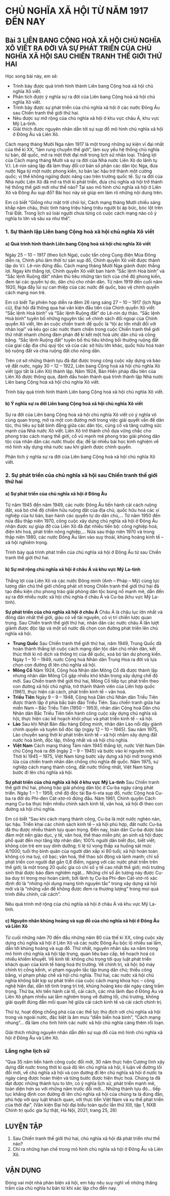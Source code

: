 # CHỦ NGHĨA XÃ HỘI TỪ NĂM 1917 ĐẾN NAY

## Bài 3 LIÊN BANG CỘNG HOÀ XÃ HỘI CHỦ NGHĨA XÔ VIẾT RA ĐỜI VÀ SỰ PHÁT TRIỂN CỦA CHỦ NGHĨA XÃ HỘI SAU CHIẾN TRANH THẾ GIỚI THỨ HAI

Học xong bài này, em sẽ:
- Trình bày được quá trình hình thành Liên bang Cộng hoà xã hội chủ nghĩa Xô viết.
- Phân tích được ý nghĩa sự ra đời của Liên bang Cộng hoà xã hội chủ nghĩa Xô viết.
- Trình bày được sự phát triển của chủ nghĩa xã hội ở các nước Đông Âu sau Chiến tranh thế giới thứ hai.
- Nêu được sự mở rộng của chủ nghĩa xã hội ở khu vực châu Á, khu vực Mỹ La-tinh.
- Giải thích được nguyên nhân dẫn tới sự sụp đổ mô hình chủ nghĩa xã hội ở Đông Âu và Liên Xô.

Cách mạng tháng Mười Nga năm 1917 là một trong những sự kiện vĩ đại nhất của thế kỉ XX, “làm rung chuyển thế giới”, làm suy yếu hệ thống chủ nghĩa tư bản, đế quốc, mở ra một thời đại mới trong lịch sử nhân loại. Thắng lợi của Cách mạng tháng Mười và sự ra đời của Nhà nước Liên Xô do lãnh tụ V.I. Lê-nin sáng lập đã làm thay đổi cơ bản số phận các dân tộc Nga, đưa nước Nga từ một nước phong kiến, tư bản lạc hậu trở thành một cường quốc; vị thế không ngừng được nâng cao trên trường quốc tế. Sự ra đời của Nhà nước Liên Xô đã mở ra thời kì phát triển, đưa chủ nghĩa xã hội trở thành hệ thống thế giới mới như thế nào? Tại sao mô hình chủ nghĩa xã hội ở Liên Xô và Đông Âu sụp đổ? Bài học này sẽ giúp em làm rõ những nội dung trên.

Em có biết
“Giống như mặt trời chói lọi, Cách mạng tháng Mười chiếu sáng khắp năm châu, thức tỉnh hàng triệu hàng triệu người bị áp bức, bóc lột trên Trái Đất. Trong lịch sử loài người chưa từng có cuộc cách mạng nào có ý nghĩa to lớn và sâu xa như thế”.

### 1. Sự thành lập Liên bang Cộng hoà xã hội chủ nghĩa Xô viết
#### a) Quá trình hình thành Liên bang Cộng hoà xã hội chủ nghĩa Xô viết

Ngày 25 – 10 – 1917 (theo lịch Nga), cuộc tấn công Cung điện Mùa Đông diễn ra, Chính phủ lâm thời tư sản sụp đổ, Chính quyền Xô viết được thành lập do V.I. Lê-nin đứng đầu. Cách mạng tháng Mười Nga giành được thắng lợi.
Ngay khi thắng lợi, Chính quyền Xô viết ban hành “Sắc lệnh Hoà bình” và “Sắc lệnh Ruộng đất” nhằm thủ tiêu những tàn tích của chế độ phong kiến, đem lại các quyền tự do, dân chủ cho nhân dân.
Từ năm 1919 đến cuối năm 1920, Nga đẩy lùi sự can thiệp của các nước đế quốc, bảo vệ chính quyền cách mạng non trẻ.

Em có biết
Tại phiên họp diễn ra đêm 26 rạng sáng 27 – 10 – 1917 (lịch Nga cũ), Đại hội đã thông qua hai văn kiện đầu tiên của Chính quyền Xô viết: “Sắc lệnh Hoà bình” và “Sắc lệnh Ruộng đất” do Lê-nin dự thảo. “Sắc lệnh Hoà bình” tuyên bố những nguyên tắc về chính sách đối ngoại của Chính quyền Xô viết, lên án cuộc chiến tranh đế quốc là “tội ác lớn nhất đối với nhân loại” và kêu gọi các nước tham chiến trong cuộc Chiến tranh thế giới thứ nhất nhanh chóng đàm phán để kí kết một hoà ước dân chủ và công bằng. “Sắc lệnh Ruộng đất” tuyên bố thủ tiêu không bồi thường ruộng đất của giai cấp địa chủ quý tộc và của các sở hữu lớn khác, quốc hữu hoá toàn bộ ruộng đất và chia ruộng đất cho nông dân.

Trên cơ sở những thành tựu đã đạt được trong công cuộc xây dựng và bảo vệ đất nước, ngày 30 – 12 – 1922, Liên bang Cộng hoà xã hội chủ nghĩa Xô viết (gọi tắt là Liên Xô) thành lập. Năm 1924, Bản Hiến pháp đầu tiên của Liên Xô được thông qua, đánh dấu hoàn thành quá trình thành lập Nhà nước Liên bang Cộng hoà xã hội chủ nghĩa Xô viết.

Trình bày quá trình hình thành Liên bang Cộng hoà xã hội chủ nghĩa Xô viết.

#### b) Ý nghĩa sự ra đời Liên bang Cộng hoà xã hội chủ nghĩa Xô viết

Sự ra đời của Liên bang Cộng hoà xã hội chủ nghĩa Xô viết có ý nghĩa vô cùng quan trọng, mở ra một con đường mới trong việc giải quyết vấn đề dân tộc, thủ tiêu sự bất bình đẳng giữa các dân tộc, củng cố và tăng cường sức mạnh của Nhà nước Xô viết.
Liên Xô trở thành chỗ dựa vững chắc cho phong trào cách mạng thế giới, cổ vũ mạnh mẽ phong trào giải phóng dân tộc của nhân dân các nước thuộc địa; để lại nhiều bài học kinh nghiệm về mô hình xây dựng nhà nước sau khi giành được chính quyền.

Phân tích ý nghĩa sự ra đời của Liên bang Cộng hoà xã hội chủ nghĩa Xô viết.

### 2. Sự phát triển của chủ nghĩa xã hội sau Chiến tranh thế giới thứ hai
#### a) Sự phát triển của chủ nghĩa xã hội ở Đông Âu

Từ năm 1945 đến năm 1949, các nước Đông Âu tiến hành cải cách ruộng đất, xoá bỏ chế độ chiếm hữu ruộng đất của địa chủ, quốc hữu hoá các xí nghiệp của tư bản, ban hành các quyền tự do dân chủ,...
Từ năm 1950 đến nửa đầu thập niên 1970, công cuộc xây dựng chủ nghĩa xã hội ở Đông Âu nhận được sự giúp đỡ của Liên Xô đã đạt nhiều tiến bộ: công nghiệp hoá, điện khí hoá, phát triển nông nghiệp,...
Nửa sau thập niên 1970 và trong thập niên 1980, các nước Đông Âu lâm vào suy thoái, khủng hoảng kinh tế – xã hội nghiêm trọng.

Trình bày quá trình phát triển của chủ nghĩa xã hội ở Đông Âu từ sau Chiến tranh thế giới thứ hai.

#### b) Sự mở rộng chủ nghĩa xã hội ở châu Á và khu vực Mỹ La-tinh

Thắng lợi của Liên Xô và các nước Đông minh (Anh – Pháp – Mỹ) cùng lực lượng dân chủ thế giới chống phát xít trong Chiến tranh thế giới thứ hai đã tạo điều kiện cho phong trào giải phóng dân tộc bùng nổ mạnh mẽ, dẫn đến sự ra đời nhiều nước xã hội chủ nghĩa ở châu Á và Cu-ba (khu vực Mỹ La-tinh).

**Sự phát triển của chủ nghĩa xã hội ở châu Á**
Châu Á là châu lục lớn nhất và đông dân nhất thế giới, giàu có về tài nguyên, có vị trí chiến lược quan trọng. Sau Chiến tranh thế giới thứ hai, nhân dân các nước châu Á lần lượt giành được độc lập và một số nước đã chọn con đường phát triển lên chủ nghĩa xã hội.
- **Trung Quốc**
Sau Chiến tranh thế giới thứ hai, năm 1949, Trung Quốc đã hoàn thành thắng lợi cuộc cách mạng dân tộc dân chủ nhân dân, kết thúc thời kì nô dịch và thống trị của đế quốc, xoá bỏ tàn dư phong kiến. Ngày 1 – 10 – 1949, nước Cộng hoà Nhân dân Trung Hoa ra đời và lựa chọn con đường đi lên chủ nghĩa xã hội.
- **Mông Cổ**
Năm 1924, Cộng hoà Nhân dân Mông Cổ đã được thành lập nhưng nhân dân Mông Cổ gặp nhiều khó khăn trong xây dựng chế độ mới. Sau Chiến tranh thế giới thứ hai, Mông Cổ tiếp tục phát triển theo con đường xã hội chủ nghĩa, trở thành thành viên của Liên hợp quốc (1961), thực hiện cải cách, phát triển kinh tế – văn hoá.
- **Triều Tiên**
Ngày 9 – 9 – 1948, Cộng hoà Dân chủ Nhân dân Triều Tiên được thành lập ở phía bắc bán đảo Triều Tiên. Sau chiến tranh giữa hai miền Nam – Bắc Triều Tiên (1950 – 1953), nhân dân Cộng hoà Dân chủ Nhân dân Bắc Triều Tiên tiến hành công cuộc xây dựng chủ nghĩa xã hội, thực hiện các kế hoạch khôi phục và phát triển kinh tế – xã hội.
- **Lào**
Sau khi Nhật Bản đầu hàng Đồng minh, nhân dân Lào nổi dậy giành chính quyền và tuyên bố độc lập (ngày 12 – 10 – 1945). Sau năm 1975, Lào chuyển sang thời kì phát triển kinh tế – xã hội nhằm xây dựng đất nước hoà bình, độc lập, thống nhất và xã hội chủ nghĩa.
- **Việt Nam**
Cách mạng tháng Tám năm 1945 thắng lợi, nước Việt Nam Dân chủ Cộng hoà ra đời (ngày 2 – 9 – 1945) và bước vào kỉ nguyên mới. Thời kì 1945 – 1975, Việt Nam từng bước xây dựng xã hội mới trong khởi lửa của chiến tranh nhân dân chống chủ nghĩa đế quốc. Năm 1975, sự nghiệp cách mạng thành công, đất nước thống nhất, Việt Nam từng bước đi lên chủ nghĩa xã hội.

**Sự phát triển của chủ nghĩa xã hội ở khu vực Mỹ La-tinh**
Sau Chiến tranh thế giới thứ hai, phong trào giải phóng dân tộc ở Cu-ba ngày càng phát triển. Ngày 1 – 1 – 1959, chế độ độc tài Ba-ti-xta sụp đổ, nước Cộng hoà Cu-ba ra đời do Phi-đen Cát-xtơ-rô đứng đầu.
Năm 1961, Chính quyền Cách mạng Cu-ba thực hiện nhiều chính sách kinh tế, văn hoá, xã hội đi theo con đường xã hội chủ nghĩa.

Em có biết
“Sau khi cách mạng thành công, Cu-ba là một nước nghèo nàn, lạc hậu. Triển khai các chính sách kinh tế – xã hội phù hợp, đất nước Cu-ba đã thu được nhiều thành tựu quan trọng. Đến nay, toàn dân Cu-ba được bảo đảm một nền giáo dục, y tế, văn hoá, thể thao miễn phí; an sinh xã hội được phổ quát đến mọi tầng lớp nhân dân; 100% người dân biết đọc, biết viết; không còn trẻ em suy dinh dưỡng; tỉ lệ tử vong thấp xa huống sát mức 4/1000; tuổi thọ bình quân của người dân xấp xỉ 80 tuổi; xã hội hoàn toàn không có ma tuý, cờ bạc; văn hoá, thể thao sôi động và lành mạnh; chỉ số phát triển con người đạt gần 0,8 điểm, ngang với các nước phát triển trên thế giới; là một trong 20 quốc gia có chỉ số y tế cao nhất thế giới; môi trường sinh thái được bảo đảm nghiêm ngặt... Những chỉ số ấn tượng này được Cu-ba duy trì trong mọi hoàn cảnh, bởi lãnh tụ Cu-ba Phi-đen Cát-xtơ-rô xác định đó là “những nội dung mang tính nguyên tắc” trong xây dựng xã hội mới và là “những vấn đề không được đem ra thương lượng” trong mọi quá trình điều chỉnh, cải cách”.

Nêu quá trình mở rộng của chủ nghĩa xã hội ở châu Á và khu vực Mỹ La-tinh.

#### c) Nguyên nhân khủng hoảng và sụp đổ của chủ nghĩa xã hội ở Đông Âu và Liên Xô

Từ cuối những năm 70 đến đầu những năm 80 của thế kỉ XX, công cuộc xây dựng chủ nghĩa xã hội ở Liên Xô và các nước Đông Âu bộc lộ nhiều sai lầm, dẫn tới khủng hoảng và sụp đổ.
Thứ nhất, nguyên nhân sâu xa nằm trong mô hình chủ nghĩa xã hội tập trung, quan liêu bao cấp, kế hoạch hoá có nhiều khiếm khuyết. Về kinh tế: không chú trọng tới quy luật phát triển khách quan của kinh tế hàng hoá thị trường. Về chính trị, xã hội: bộ máy chính trị cồng kềnh, vi phạm nguyên tắc tập trung dân chủ; thiếu công bằng, vi phạm pháp chế xã hội chủ nghĩa.
Thứ hai, các nước xã hội chủ nghĩa không bắt kịp sự phát triển của cuộc cách mạng khoa học – công nghệ hiện đại, dẫn tới tình trạng trì trệ, khủng hoảng kéo dài ngày càng trầm trọng.
Thứ ba, khi tiến hành cải tổ, cải cách, các nhà lãnh đạo ở Đông Âu và Liên Xô phạm nhiều sai lầm nghiêm trọng về đường lối, chủ trương, không giải quyết đúng đắn mối quan hệ giữa cải cách kinh tế và cải cách chính trị.

Thứ tư, hoạt động chống phá của các thế lực thù địch với chủ nghĩa xã hội trong và ngoài nước, đặc biệt là âm mưu “diễn biến hoà bình”, “Cách mạng nhung”... đã làm cho tình hình các nước xã hội chủ nghĩa càng thêm rối loạn.

Giải thích những nguyên nhân dẫn đến sự sụp đổ của mô hình chủ nghĩa xã hội ở Đông Âu và Liên Xô.

### Lắng nghe lịch sử

“Qua 35 năm tiến hành công cuộc đổi mới, 30 năm thực hiện Cương lĩnh xây dựng đất nước trong thời kì quá độ lên chủ nghĩa xã hội, lí luận về đường lối đổi mới, về chủ nghĩa xã hội và con đường đi lên chủ nghĩa xã hội ở nước ta ngày càng được hoàn thiện và từng bước được hiện thực hoá. Chúng ta đã đạt được những thành tựu to lớn, có ý nghĩa lịch sử, phát triển mạnh mẽ, toàn diện hơn so với những năm trước đổi mới... Những thành tựu đó... tiếp tục khẳng định con đường đi lên chủ nghĩa xã hội của chúng ta là đúng đắn, phù hợp với quy luật khách quan, với thực tiễn Việt Nam và xu thế phát triển của thời đại”.
(Văn kiện Đại hội đại biểu toàn quốc lần thứ XIII, tập 1, NXB Chính trị quốc gia Sự thật, Hà Nội, 2021, trang 25, 26)

## LUYỆN TẬP

1. Sau Chiến tranh thế giới thứ hai, chủ nghĩa xã hội đã phát triển như thế nào?
2. Chỉ ra những hạn chế trong mô hình chủ nghĩa xã hội ở Đông Âu và Liên Xô.

## VẬN DỤNG

Đóng vai một nhà phản biện xã hội, em hãy nêu suy nghĩ về những thăng trầm của chủ nghĩa tư bản từ khi xác lập cho đến nay.
